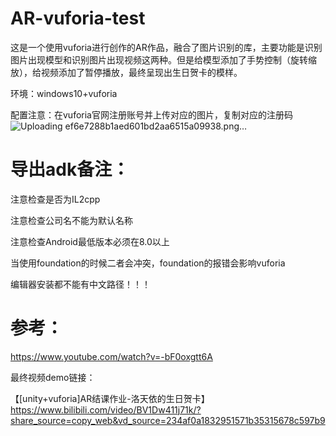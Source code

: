 # AR-vuforia-test
这是一个使用vuforia进行创作的AR作品，融合了图片识别的库，主要功能是识别图片出现模型和识别图片出现视频这两种。但是给模型添加了手势控制（旋转缩放），给视频添加了暂停播放，最终呈现出生日贺卡的模样。

环境：windows10+vuforia

配置注意：在vuforia官网注册账号并上传对应的图片，复制对应的注册码
![Uploading ef6e7288b1aed601bd2aa6515a09938.png…]()

# 导出adk备注：

注意检查是否为IL2cpp

注意检查公司名不能为默认名称

注意检查Android最低版本必须在8.0以上

当使用foundation的时候二者会冲突，foundation的报错会影响vuforia

编辑器安装都不能有中文路径！！！

# 参考：

https://www.youtube.com/watch?v=-bF0oxgtt6A

最终视频demo链接：

【[unity+vuforia]AR结课作业-洛天依的生日贺卡】 https://www.bilibili.com/video/BV1Dw411j71k/?share_source=copy_web&vd_source=234af0a1832951571b35315678c597b9
